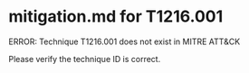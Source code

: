 # mitigation.md for T1216.001

ERROR: Technique T1216.001 does not exist in MITRE ATT&CK

Please verify the technique ID is correct.